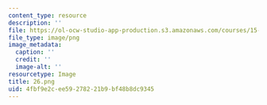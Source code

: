 ```yaml
---
content_type: resource
description: ''
file: https://ol-ocw-studio-app-production.s3.amazonaws.com/courses/15-960-new-executive-thinking-social-impact-technology-projects-fall-2017-spring-2018/4fbf9e2cee59278221b9bf48b8dc9345_26.png
file_type: image/png
image_metadata:
  caption: ''
  credit: ''
  image-alt: ''
resourcetype: Image
title: 26.png
uid: 4fbf9e2c-ee59-2782-21b9-bf48b8dc9345
---
```

